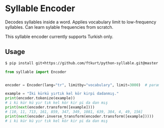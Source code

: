 
# Syllable Encoder

Decodes syllables inside a word. Applies vocabulary limit to low-frequency syllables. Can learn sylable frequencies from scratch.

This syllable encoder currently supports Turkish only.

## Usage

```bash
$ pip install git+https://github.com/ftkurt/python-syllable.git@master
```

```python
from syllable import Encoder


encoder = Encoder(lang="tr", limitby="vocabulary", limit=3000)  # params chosen for demonstration purposes

example = "İki kürkü yırtık kel kör kirpi dadanmış."
print(encoder.tokenize(example))
# i ki kür kü yır tık kel kör kir pi da dan mış
print(next(encoder.transform([example])))
# [10, 11, 713, 161, 859, 347, 349, 1081, 639, 384, 4, 49, 156]
print(next(encoder.inverse_transform(encoder.transform([example]))))
# i ki kür kü yır tık kel kör kir pi da dan mış
```
